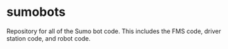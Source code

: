 # sumobots
Repository for all of the Sumo bot code. This includes the FMS code, driver station code, and robot code. 
